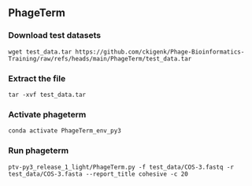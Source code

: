 ## PhageTerm
### Download test datasets
```
wget test_data.tar https://github.com/ckigenk/Phage-Bioinformatics-Training/raw/refs/heads/main/PhageTerm/test_data.tar
```
### Extract the file
```
tar -xvf test_data.tar
```
### Activate phageterm
```
conda activate PhageTerm_env_py3
```
### Run phageterm
```
ptv-py3_release_1_light/PhageTerm.py -f test_data/COS-3.fastq -r test_data/COS-3.fasta --report_title cohesive -c 20
```
